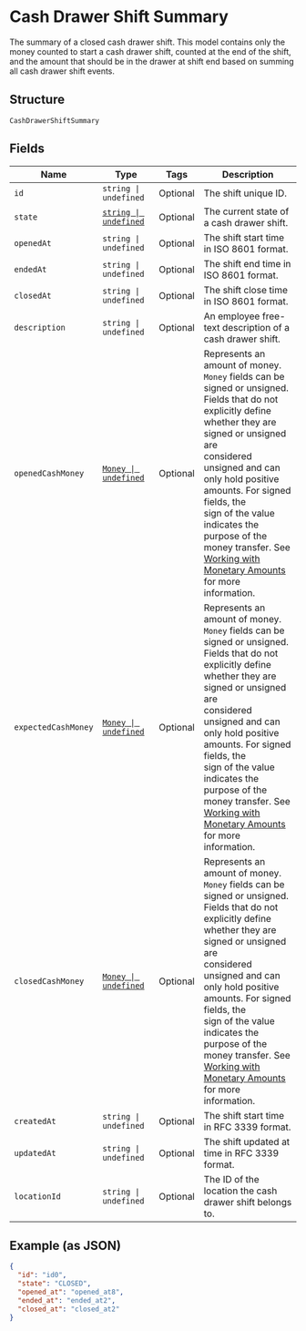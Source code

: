 
# Cash Drawer Shift Summary

The summary of a closed cash drawer shift.
This model contains only the money counted to start a cash drawer shift, counted
at the end of the shift, and the amount that should be in the drawer at shift
end based on summing all cash drawer shift events.

## Structure

`CashDrawerShiftSummary`

## Fields

| Name | Type | Tags | Description |
|  --- | --- | --- | --- |
| `id` | `string \| undefined` | Optional | The shift unique ID. |
| `state` | [`string \| undefined`](../../doc/models/cash-drawer-shift-state.md) | Optional | The current state of a cash drawer shift. |
| `openedAt` | `string \| undefined` | Optional | The shift start time in ISO 8601 format. |
| `endedAt` | `string \| undefined` | Optional | The shift end time in ISO 8601 format. |
| `closedAt` | `string \| undefined` | Optional | The shift close time in ISO 8601 format. |
| `description` | `string \| undefined` | Optional | An employee free-text description of a cash drawer shift. |
| `openedCashMoney` | [`Money \| undefined`](../../doc/models/money.md) | Optional | Represents an amount of money. `Money` fields can be signed or unsigned.<br>Fields that do not explicitly define whether they are signed or unsigned are<br>considered unsigned and can only hold positive amounts. For signed fields, the<br>sign of the value indicates the purpose of the money transfer. See<br>[Working with Monetary Amounts](https://developer.squareup.com/docs/build-basics/working-with-monetary-amounts)<br>for more information. |
| `expectedCashMoney` | [`Money \| undefined`](../../doc/models/money.md) | Optional | Represents an amount of money. `Money` fields can be signed or unsigned.<br>Fields that do not explicitly define whether they are signed or unsigned are<br>considered unsigned and can only hold positive amounts. For signed fields, the<br>sign of the value indicates the purpose of the money transfer. See<br>[Working with Monetary Amounts](https://developer.squareup.com/docs/build-basics/working-with-monetary-amounts)<br>for more information. |
| `closedCashMoney` | [`Money \| undefined`](../../doc/models/money.md) | Optional | Represents an amount of money. `Money` fields can be signed or unsigned.<br>Fields that do not explicitly define whether they are signed or unsigned are<br>considered unsigned and can only hold positive amounts. For signed fields, the<br>sign of the value indicates the purpose of the money transfer. See<br>[Working with Monetary Amounts](https://developer.squareup.com/docs/build-basics/working-with-monetary-amounts)<br>for more information. |
| `createdAt` | `string \| undefined` | Optional | The shift start time in RFC 3339 format. |
| `updatedAt` | `string \| undefined` | Optional | The shift updated at time in RFC 3339 format. |
| `locationId` | `string \| undefined` | Optional | The ID of the location the cash drawer shift belongs to. |

## Example (as JSON)

```json
{
  "id": "id0",
  "state": "CLOSED",
  "opened_at": "opened_at8",
  "ended_at": "ended_at2",
  "closed_at": "closed_at2"
}
```

